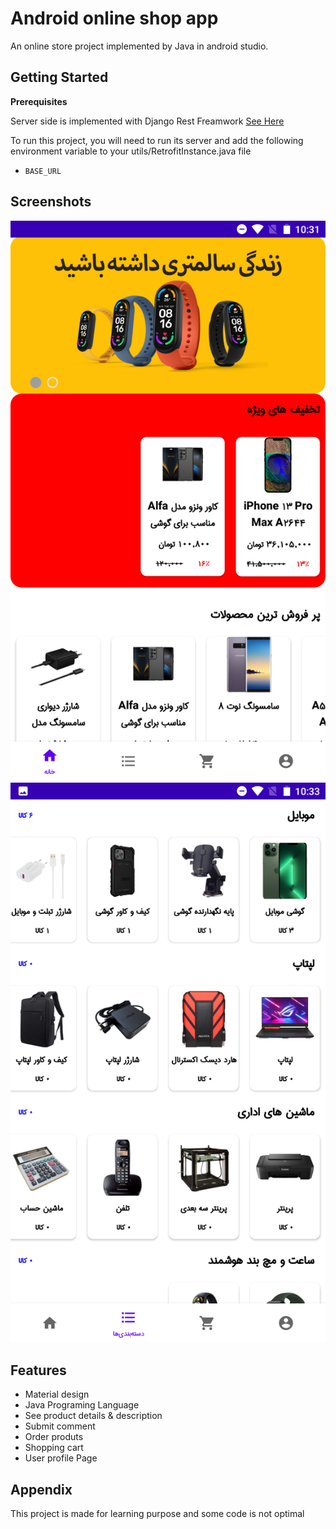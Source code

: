 
# Android online shop app

An online store project implemented by Java in android studio.

## Getting Started

**Prerequisites**

Server side is implemented with Django Rest Freamwork
[See Here](https://github.com/hosseinzare1/OnlineShop_DRF)

To run this project, you will need to run its server and add the following environment variable to your utils/RetrofitInstance.java file
- `BASE_URL`

## Screenshots

![Home](https://github.com/hosseinzare1/Online_Shop/blob/master/Screenshots/home.png) ![Categories](https://github.com/hosseinzare1/Online_Shop/blob/master/Screenshots/categories.png)


## Features

- Material design
- Java Programing Language
- See product details & description
- Submit comment
- Order produts
- Shopping cart
- User profile Page


## Appendix

This project is made for learning purpose and some code is not optimal

